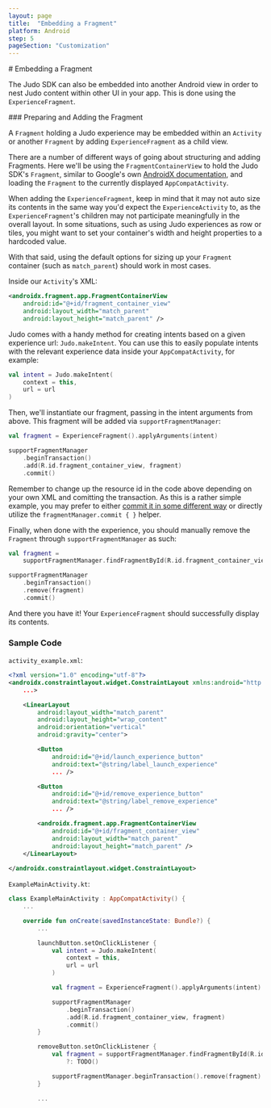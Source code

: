 ```yaml
---
layout: page
title:  "Embedding a Fragment"
platform: Android
step: 5
pageSection: "Customization"
---
```

<section id="{{page.title | slugify }}" markdown=1>
# Embedding a Fragment

The Judo SDK can also be embedded into another Android view in order to nest Judo content within other UI in your app. This is done using the `ExperienceFragment`.

</section>
<section id="view-controller-containment" markdown=1>
### Preparing and Adding the Fragment

A `Fragment` holding a Judo experience may be embedded within an `Activity` or another `Fragment` by adding `ExperienceFragment` as a child view.

There are a number of different ways of going about structuring and adding Fragments. Here we'll be using the `FragmentContainerView` to hold the Judo SDK's `Fragment`, similar to Google's own [AndroidX documentation](https://developer.android.com/guide/fragments/create), and loading the `Fragment` to the currently displayed `AppCompatActivity`.

When adding the `ExperienceFragment`, keep in mind that it may not auto size its contents in the same way you'd expect the `ExperienceActivity` to, as the `ExperienceFragment`'s children may not participate meaningfully in the overall layout. In some situations, such as using Judo experiences as row or tiles, you might want to set your container's width and height properties to a hardcoded value.

With that said, using the default options for sizing up your `Fragment` container (such as `match_parent`) should work in most cases.

Inside our `Activity`'s XML:

```xml
<androidx.fragment.app.FragmentContainerView
    android:id="@+id/fragment_container_view"
    android:layout_width="match_parent"
    android:layout_height="match_parent" />
```

Judo comes with a handy method for creating intents based on a given experience url: `Judo.makeIntent`. You can use this to easily populate intents with the relevant experience data inside your `AppCompatActivity`, for example:

```kotlin
val intent = Judo.makeIntent(
    context = this,
    url = url
)
```

Then, we'll instantiate our fragment, passing in the intent arguments from above. This fragment will be added via `supportFragmentManager`:

```kotlin
val fragment = ExperienceFragment().applyArguments(intent)

supportFragmentManager
    .beginTransaction()
    .add(R.id.fragment_container_view, fragment)
    .commit()
```

Remember to change up the resource id in the code above depending on your own XML and comitting the transaction. As this is a rather simple example, you may prefer to either [commit it in some different way](https://developer.android.com/guide/fragments/transactions) or directly utilize the `fragmentManager.commit { }` helper.

Finally, when done with the experience, you should manually remove the `Fragment` through `supportFragmentManager` as such:

```kotlin
val fragment =
    supportFragmentManager.findFragmentById(R.id.fragment_container_view) ?: TODO()

supportFragmentManager
    .beginTransaction()
    .remove(fragment)
    .commit()
```

And there you have it! Your `ExperienceFragment` should successfully display its contents.

### Sample Code

`activity_example.xml`:
```xml
<?xml version="1.0" encoding="utf-8"?>
<androidx.constraintlayout.widget.ConstraintLayout xmlns:android="http://schemas.android.com/apk/res/android"
    ...>

    <LinearLayout
        android:layout_width="match_parent"
        android:layout_height="wrap_content"
        android:orientation="vertical"
        android:gravity="center">

        <Button
            android:id="@+id/launch_experience_button"
            android:text="@string/label_launch_experience"
            ... />

        <Button
            android:id="@+id/remove_experience_button"
            android:text="@string/label_remove_experience" 
            ... />

        <androidx.fragment.app.FragmentContainerView
            android:id="@+id/fragment_container_view"
            android:layout_width="match_parent"
            android:layout_height="match_parent" />
    </LinearLayout>
    
</androidx.constraintlayout.widget.ConstraintLayout>
```

`ExampleMainActivity.kt`:
```kotlin
class ExampleMainActivity : AppCompatActivity() {
    ...

    override fun onCreate(savedInstanceState: Bundle?) {
        ...

        launchButton.setOnClickListener {
            val intent = Judo.makeIntent(
                context = this,
                url = url
            )

            val fragment = ExperienceFragment().applyArguments(intent)

            supportFragmentManager
                .beginTransaction()
                .add(R.id.fragment_container_view, fragment)
                .commit()
        }

        removeButton.setOnClickListener {
            val fragment = supportFragmentManager.findFragmentById(R.id.fragment_container_view)
                ?: TODO()

            supportFragmentManager.beginTransaction().remove(fragment).commit()
        }

        ...
```

</section>
